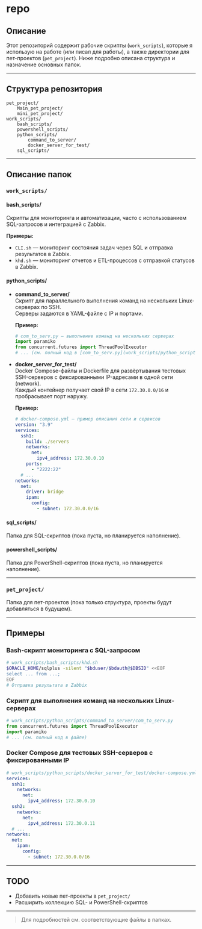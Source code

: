 # repo

## Описание

Этот репозиторий содержит рабочие скрипты (`work_scripts`), которые я использую на работе (или писал для работы), а также директории для пет-проектов (`pet_project`). Ниже подробно описана структура и назначение основных папок.

---

## Структура репозитория

```
pet_project/
    Main_pet_project/
    mini_pet_project/
work_scripts/
    bash_scripts/
    powershell_scripts/
    python_scripts/
        command_to_server/
        docker_server_for_test/
    sql_scripts/
```

---

## Описание папок

### `work_scripts/`

#### **bash_scripts/**
Скрипты для мониторинга и автоматизации, часто с использованием SQL-запросов и интеграцией с Zabbix.

**Примеры:**
- `CLI.sh` — мониторинг состояния задач через SQL и отправка результатов в Zabbix.
- `khd.sh` — мониторинг отчетов и ETL-процессов с отправкой статусов в Zabbix.

#### **python_scripts/**

- **command_to_server/**  
  Скрипт для параллельного выполнения команд на нескольких Linux-серверах по SSH.  
  Серверы задаются в YAML-файле с IP и портами.

  **Пример:**
  ```python
  # com_to_serv.py — выполнение команд на нескольких серверах
  import paramiko
  from concurrent.futures import ThreadPoolExecutor
  # ... (см. полный код в [com_to_serv.py](work_scripts/python_scripts/command_to_server/com_to_serv.py))
  ```

- **docker_server_for_test/**  
  Docker Compose-файлы и Dockerfile для развёртывания тестовых SSH-серверов с фиксированными IP-адресами в одной сети (network).  
  Каждый контейнер получает свой IP в сети `172.30.0.0/16` и пробрасывает порт наружу.

  **Пример:**
  ```yaml
  # docker-compose.yml — пример описания сети и сервисов
  version: "3.9"
  services:
    ssh1:
      build: ./servers
      networks:
        net:
          ipv4_address: 172.30.0.10
      ports:
        - "2222:22"
    # ...
  networks:
    net:
      driver: bridge
      ipam:
        config:
          - subnet: 172.30.0.0/16
  ```

#### **sql_scripts/**
Папка для SQL-скриптов (пока пуста, но планируется наполнение).

#### **powershell_scripts/**
Папка для PowerShell-скриптов (пока пуста, но планируется наполнение).

---

### `pet_project/`

Папка для пет-проектов (пока только структура, проекты будут добавляться в будущем).

---

## Примеры

### Bash-скрипт мониторинга с SQL-запросом

```bash
# work_scripts/bash_scripts/khd.sh
$ORACLE_HOME/sqlplus -silent "$bduser/$bdauth@$DBSID" <<EOF
select ... from ...;
EOF
# Отправка результата в Zabbix
```

### Скрипт для выполнения команд на нескольких Linux-серверах

```python
# work_scripts/python_scripts/command_to_server/com_to_serv.py
from concurrent.futures import ThreadPoolExecutor
import paramiko
# ... (см. полный код в файле)
```

### Docker Compose для тестовых SSH-серверов с фиксированными IP

```yaml
# work_scripts/python_scripts/docker_server_for_test/docker-compose.yml
services:
  ssh1:
    networks:
      net:
        ipv4_address: 172.30.0.10
  ssh2:
    networks:
      net:
        ipv4_address: 172.30.0.11
  # ...
networks:
  net:
    ipam:
      config:
        - subnet: 172.30.0.0/16
```

---

## TODO

- Добавить новые пет-проекты в `pet_project/`
- Расширить коллекцию SQL- и PowerShell-скриптов

---

> Для подробностей см. соответствующие файлы в папках.
